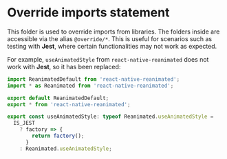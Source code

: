 # Override imports statement

This folder is used to override imports from libraries. The folders inside are accessible via the alias `@override/*`. This is useful for scenarios such as testing with **Jest**, where certain functionalities may not work as expected.

For example, `useAnimatedStyle` from `react-native-reanimated` does not work with **Jest**, so it has been replaced:

```typescript
import ReanimatedDefault from 'react-native-reanimated';
import * as Reanimated from 'react-native-reanimated';

export default ReanimatedDefault;
export * from 'react-native-reanimated';

export const useAnimatedStyle: typeof Reanimated.useAnimatedStyle =
  IS_JEST
    ? factory => {
        return factory();
      }
    : Reanimated.useAnimatedStyle;
```
